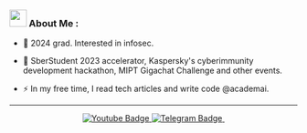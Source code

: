 ### <img src="https://media.giphy.com/media/WUlplcMpOCEmTGBtBW/giphy.gif" width="30"> About Me :

- :telescope: 2024 grad. Interested in infosec.

- :seedling: SberStudent 2023 accelerator, Kaspersky's cyberimmunity development hackathon, MIPT Gigachat Challenge and other events.

- :zap: In my free time, I read tech articles and write code @academai.

---

<div align="center" id="badges">
  <a href="https://www.youtube.com/channel/UCPID8_zgEIlsvyIQlR8LVPw">
  <img src="https://img.shields.io/badge/YouTube-red?style=for-the-badge&logo=youtube&logoColor=white" alt="Youtube Badge"/>
  </a>
  <a href="https://t.me/soitends">
  <img src="https://img.shields.io/badge/Telegram-blue?style=for-the-badge&logo=telegram&logoColor=white" alt="Telegram Badge"/>
   </a>

<img src="https://komarev.com/ghpvc/?username=ArsenKakasyan&style=flat-square&color=blue" alt=""/>


</div>
 

